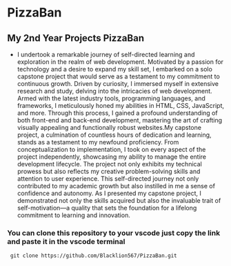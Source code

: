 # PizzaBan

## My 2nd Year Projects PizzaBan

- I undertook a remarkable journey of self-directed learning and exploration in the realm of web development. Motivated by a passion for technology and a desire to expand my skill set, I embarked on a solo capstone project that would serve as a testament to my commitment to continuous growth. Driven by curiosity, I immersed myself in extensive research and study, delving into the intricacies of web development. Armed with the latest industry tools, programming languages, and frameworks, I meticulously honed my abilities in HTML, CSS, JavaScript, and more. Through this process, I gained a profound understanding of both front-end and back-end development, mastering the art of crafting visually appealing and functionally robust websites.My capstone project, a culmination of countless hours of dedication and learning, stands as a testament to my newfound proficiency. From conceptualization to implementation, I took on every aspect of the project independently, showcasing my ability to manage the entire development lifecycle. The project not only exhibits my technical prowess but also reflects my creative problem-solving skills and attention to user experience. This self-directed journey not only contributed to my academic growth but also instilled in me a sense of confidence and autonomy. As I presented my capstone project, I demonstrated not only the skills acquired but also the invaluable trait of self-motivation—a quality that sets the foundation for a lifelong commitment to learning and innovation.

### You can clone this repository to your vscode just copy the link and paste it in the vscode terminal

```md
 git clone https://github.com/Blacklion567/PizzaBan.git
````
